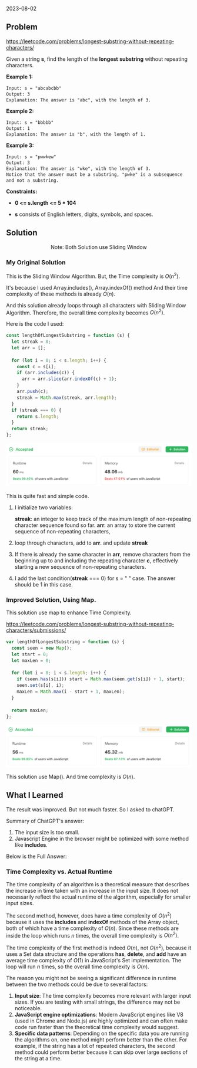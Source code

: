 2023-08-02

## Problem

https://leetcode.com/problems/longest-substring-without-repeating-characters/

Given a string **s**, find the length of the **longest** **substring** without repeating characters.

**Example 1:**

```
Input: s = "abcabcbb"
Output: 3
Explanation: The answer is "abc", with the length of 3.
```

**Example 2:**

```
Input: s = "bbbbb"
Output: 1
Explanation: The answer is "b", with the length of 1.
```

**Example 3:**

```
Input: s = "pwwkew"
Output: 3
Explanation: The answer is "wke", with the length of 3.
Notice that the answer must be a substring, "pwke" is a subsequence and not a substring.
```

**Constraints:**

- **0 <= s.length <= 5 \* 104**

- **s** consists of English letters, digits, symbols, and spaces.

## Solution

<p style="text-align: center;">Note: Both Solution use Sliding Window</p>

### My Original Solution

This is the Sliding Window Algorithm. But, the Time complexity is $O(n^2)$.

It's because I used Array.includes(), Array.indexOf() method And their time complexity of these methods is already _O_(_n_).

And this solution already loops through all characters with Sliding Window Algorithm.
Therefore, the overall time complexity becomes $O(n^2)$.

Here is the code I used:

```javascript
const lengthOfLongestSubstring = function (s) {
  let streak = 0;
  let arr = [];

  for (let i = 0; i < s.length; i++) {
    const c = s[i];
    if (arr.includes(c)) {
      arr = arr.slice(arr.indexOf(c) + 1);
    }
    arr.push(c);
    streak = Math.max(streak, arr.length);
  }
  if (streak === 0) {
    return s.length;
  }
  return streak;
};
```

![image-20230802213447652](../../../../images/typora/image-20230802213447652.png)

This is quite fast and simple code.

1. I initialize two variables:

   **streak**: an integer to keep track of the maximum length of non-repeating character sequence found so far.
   **arr**: an array to store the current sequence of non-repeating characters,

2. loop through characters, add to **arr**. and update **streak**
3. If there is already the same character in **arr**, remove characters from the beginning up to and including the repeating character **c**, effectively starting a new sequence of non-repeating characters.
4. I add the last condition(**streak** === 0) for s = " " case. The answer should be 1 in this case.

### Improved Solution, Using Map.

This solution use map to enhance Time Complexity.

https://leetcode.com/problems/longest-substring-without-repeating-characters/submissions/

```javascript
var lengthOfLongestSubstring = function (s) {
  const seen = new Map();
  let start = 0;
  let maxLen = 0;

  for (let i = 0; i < s.length; i++) {
    if (seen.has(s[i])) start = Math.max(seen.get(s[i]) + 1, start);
    seen.set(s[i], i);
    maxLen = Math.max(i - start + 1, maxLen);
  }

  return maxLen;
};
```

![image-20230802213404245](../../../../images/typora/image-20230802213404245.png)

This solution use Map(). And time complexity is $O(n)$.

## What I Learned

The result was improved. But not much faster. So I asked to chatGPT.

Summary of ChatGPT's answer:

1. The input size is too small.
2. Javascript Engine in the browser might be optimized with some method like **includes**.

Below is the Full Answer:

### Time Complexity vs. Actual Runtime

The time complexity of an algorithm is a theoretical measure that describes the increase in time taken with an increase in the input size. It does not necessarily reflect the actual runtime of the algorithm, especially for smaller input sizes.

The second method, however, does have a time complexity of $O(n^2)$ because it uses the **includes** and **indexOf** methods of the Array object, both of which have a time complexity of $O(n)$. Since these methods are inside the loop which runs $n$ times, the overall time complexity is $O(n^2)$.

The time complexity of the first method is indeed $O(n)$, not $O(n^2)$, because it uses a Set data structure and the operations **has**, **delete**, and **add** have an average time complexity of $O(1)$ in JavaScript's Set implementation. The loop will run $n$ times, so the overall time complexity is $O(n)$.

The reason you might not be seeing a significant difference in runtime between the two methods could be due to several factors:

1. **Input size**: The time complexity becomes more relevant with larger input sizes. If you are testing with small strings, the difference may not be noticeable.
2. **JavaScript engine optimizations**: Modern JavaScript engines like V8 (used in Chrome and Node.js) are highly optimized and can often make code run faster than the theoretical time complexity would suggest.
3. **Specific data patterns**: Depending on the specific data you are running the algorithms on, one method might perform better than the other. For example, if the string has a lot of repeated characters, the second method could perform better because it can skip over large sections of the string at a time.
